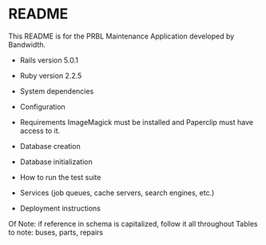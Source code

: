 # README

This README is for the PRBL Maintenance Application developed by Bandwidth. 

* Rails version 5.0.1

* Ruby version 2.2.5

* System dependencies

* Configuration

* Requirements
ImageMagick must be installed and Paperclip must have access to it.

* Database creation

* Database initialization

* How to run the test suite

* Services (job queues, cache servers, search engines, etc.)

* Deployment instructions

Of Note: if reference in schema is capitalized, follow it all throughout
	Tables to note: buses, parts, repairs
